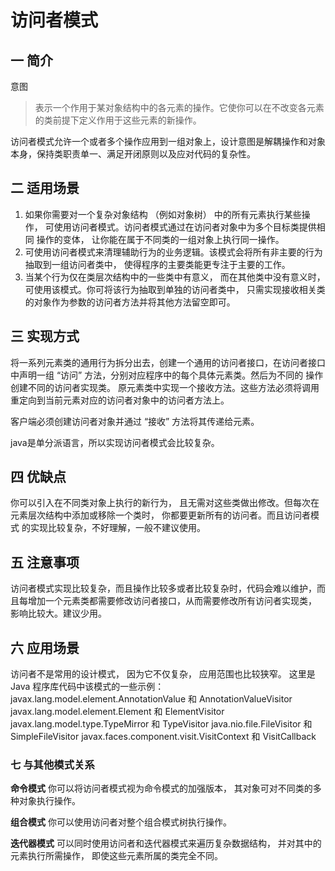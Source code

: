 # 访问者模式

## 一 简介

意图
>表示一个作用于某对象结构中的各元素的操作。它使你可以在不改变各元素的类前提下定义作用于这些元素的新操作。
>
访问者模式允许一个或者多个操作应用到一组对象上，设计意图是解耦操作和对象本身，保持类职责单一、满足开闭原则以及应对代码的复杂性。

## 二 适用场景

1. 如果你需要对一个复杂对象结构 （例如对象树） 中的所有元素执行某些操作， 可使用访问者模式。访问者模式通过在访问者对象中为多个目标类提供相同
   操作的变体， 让你能在属于不同类的一组对象上执行同一操作。
2. 可使用访问者模式来清理辅助行为的业务逻辑。该模式会将所有非主要的行为抽取到一组访问者类中， 使得程序的主要类能更专注于主要的工作。
3. 当某个行为仅在类层次结构中的一些类中有意义， 而在其他类中没有意义时， 可使用该模式。你可将该行为抽取到单独的访问者类中， 只需实现接收相关类
   的对象作为参数的访问者方法并将其他方法留空即可。


## 三 实现方式

将一系列元素类的通用行为拆分出去，创建一个通用的访问者接口，在访问者接口中声明一组 “访问” 方法，分别对应程序中的每个具体元素类。然后为不同的
操作创建不同的访问者实现类。
原元素类中实现一个接收方法。这些方法必须将调用重定向到当前元素对应的访问者对象中的访问者方法上。

客户端必须创建访问者对象并通过 “接收” 方法将其传递给元素。

java是单分派语言，所以实现访问者模式会比较复杂。

## 四 优缺点

你可以引入在不同类对象上执行的新行为， 且无需对这些类做出修改。但每次在元素层次结构中添加或移除一个类时， 你都要更新所有的访问者。而且访问者模式
的实现比较复杂，不好理解，一般不建议使用。

## 五 注意事项

访问者模式实现比较复杂，而且操作比较多或者比较复杂时，代码会难以维护，而且每增加一个元素类都需要修改访问者接口，从而需要修改所有访问者实现类，
影响比较大。建议少用。

## 六 应用场景

访问者不是常用的设计模式， 因为它不仅复杂， 应用范围也比较狭窄。
这里是 Java 程序库代码中该模式的一些示例：
javax.lang.model.element.AnnotationValue 和 AnnotationValueVisitor
javax.lang.model.element.Element 和 ElementVisitor
javax.lang.model.type.TypeMirror 和 TypeVisitor
java.nio.file.FileVisitor 和 SimpleFileVisitor
javax.faces.component.visit.VisitContext 和 VisitCallback


### 七 与其他模式关系

**命令模式**
你可以将访问者模式视为命令模式的加强版本， 其对象可对不同类的多种对象执行操作。

**组合模式**
你可以使用访问者对整个组合模式树执行操作。

**迭代器模式**
可以同时使用访问者和迭代器模式来遍历复杂数据结构， 并对其中的元素执行所需操作， 即使这些元素所属的类完全不同。
